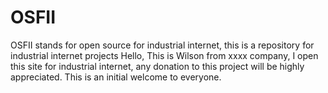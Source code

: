 # OSFII
OSFII stands for open source for industrial internet,  this is a repository for industrial internet projects
Hello, This is Wilson from xxxx company,  I open this site for industrial internet, any donation to this project will be highly appreciated. 
This is an initial welcome to everyone.
